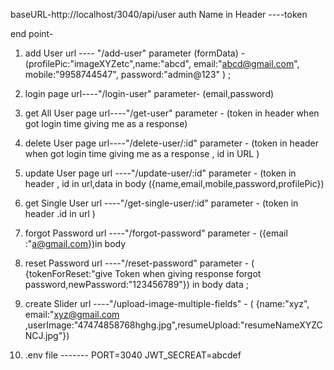 baseURL-http://localhost/3040/api/user
auth Name in Header ----token 

end point- 
1) add User url ---- "/add-user" parameter (formData) - (profilePic:"imageXYZetc",name:"abcd", email:"abcd@gmail.com", mobile:"9958744547", password:"admin@123" ) ;
2) login page  url----"/login-user" parameter- (email,password)
3) get All User  page url----"/get-user" parameter - (token in header when got login time giving me as a response)
4) delete User page url----"/delete-user/:id" parameter - (token in header when got login time giving me as a response , id in URL )
5) update User page url ----"/update-user/:id" parameter - (token in header , id in url,data in body ({name,email,mobile,password,profilePic})
6) get Single User url ----"/get-single-user/:id" parameter - (token in header .id in url )
7) forgot Password url ----"/forgot-password" parameter - ({email :"a@gmail.com})in body
8) reset Password url ----"/reset-password" parameter - ( {tokenForReset:"give Token when giving response forgot password,newPassword:"123456789"}) in body data ;
10) create Slider url ----"/upload-image-multiple-fields" - ( {name:"xyz", email:"xyz@gmail.com ,userImage:"47474858768hghg.jpg",resumeUpload:"resumeNameXYZCNCJ.jpg"})

9) .env file -------
PORT=3040
JWT_SECREAT=abcdef
